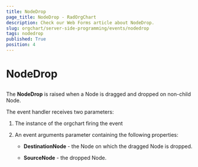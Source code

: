 ```yaml
---
title: NodeDrop
page_title: NodeDrop - RadOrgChart
description: Check our Web Forms article about NodeDrop.
slug: orgchart/server-side-programming/events/nodedrop
tags: nodedrop
published: True
position: 4
---
```


# NodeDrop



## 

The **NodeDrop** is raised when a Node is dragged and dropped on non-child Node.

The event handler receives two parameters:

1. The instance of the orgchart firing the event

2. An event arguments parameter containing the following properties:

	* **DestinationNode** - the Node on which the dragged Node is dropped.

	* **SourceNode** - the dropped Node.
